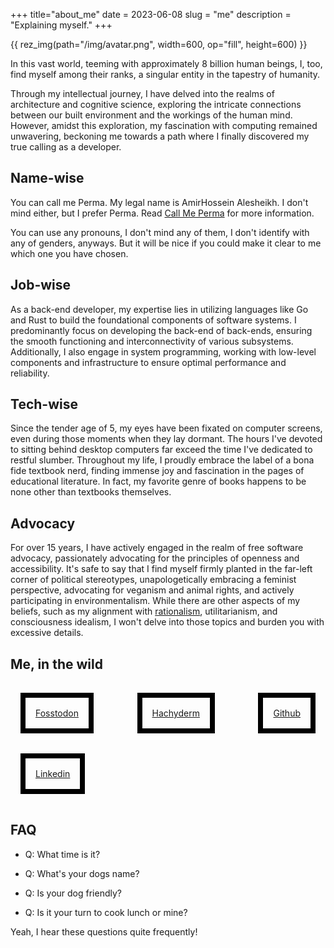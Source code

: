 +++
title="about_me"
date = 2023-06-08
slug = "me"
description = "Explaining myself."
+++

{{ rez_img(path="/img/avatar.png", width=600, op="fill", height=600) }}

<p>

In this vast world,
teeming with approximately 8 billion human beings,
I, too, find myself among their ranks, a singular entity in the tapestry of humanity.
</p>

Through my intellectual journey,
I have delved into the realms of architecture and cognitive science,
exploring the intricate connections between our built environment and the workings of the human mind.
However, amidst this exploration,
my fascination with computing remained unwavering, beckoning me towards a path where I finally discovered my true calling as a developer.


## Name-wise

You can call me Perma. My legal name is AmirHossein Alesheikh. I don't mind either, but I prefer Perma.
Read [Call Me Perma](../../call-me-perma) for more information.

You can use any pronouns, I don't mind any of them, I don't identify with any of genders, anyways.
But it will be nice if you could make it clear to me which one you have chosen.

## Job-wise

As a back-end developer, my expertise lies in utilizing languages like Go and Rust to build the foundational components of software systems.
I predominantly focus on developing the back-end of back-ends, ensuring the smooth functioning and interconnectivity of various subsystems.
Additionally, I also engage in system programming, working with low-level components and infrastructure to ensure optimal performance and reliability.

## Tech-wise

Since the tender age of 5, my eyes have been fixated on computer screens, even during those moments when they lay dormant.
The hours I've devoted to sitting behind desktop computers far exceed the time I've dedicated to restful slumber.
Throughout my life, I proudly embrace the label of a bona fide textbook nerd,
finding immense joy and fascination in the pages of educational literature.
In fact, my favorite genre of books happens to be none other than textbooks themselves.

## Advocacy

For over 15 years, I have actively engaged in the realm of free software advocacy,
passionately advocating for the principles of openness and accessibility.
It's safe to say that I find myself firmly planted in the far-left corner of political stereotypes,
unapologetically embracing a feminist perspective, advocating for veganism and animal rights, and actively participating in environmentalism.
While there are other aspects of my beliefs,
such as my alignment with [rationalism](https://www.lesswrong.com/tag/rationalist-movement), utilitarianism,
and consciousness idealism, I won't delve into those topics and burden you with excessive details.

## Me, in the wild

<div style="display:flex; justify-content: space-between; flex-flow: wrap; flex-basis: 600px; margin-bottom: 1rem; ">
  <div style="display:block; padding: 1rem; border: 0.5rem solid black; margin: 1rem;"> <a rel="me" href="https://fosstodon.org/@Amirography"> Fosstodon </a> </div>
  <div style="display:block; padding: 1rem; border: 0.5rem solid black; margin: 1rem;"> <a rel="me" href="https://hachyderm.io/@Amirography"> Hachyderm </a> </div>
  <div style="display:block; padding: 1rem; border: 0.5rem solid black; margin: 1rem;"> <a  href="https://github.com/prmadev"> Github </a></div>
  <div style="display:block; padding: 1rem; border: 0.5rem solid black; margin: 1rem;"> <a  href="https://linkedin.com/in/prmadev"> Linkedin </a></div>
</div>


## FAQ

- Q: What time is it?

- Q: What's your dogs name?

- Q: Is your dog friendly?

- Q: Is it your turn to cook lunch or mine?


Yeah, I hear these questions quite frequently!
